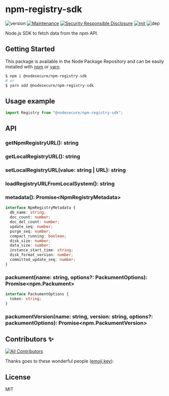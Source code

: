# npm-registry-sdk
![version](https://img.shields.io/badge/dynamic/json.svg?url=https://raw.githubusercontent.com/NodeSecure/npm-registry-sdk/master/package.json&query=$.version&label=Version)
[![Maintenance](https://img.shields.io/badge/Maintained%3F-yes-green.svg)](https://github.com/NodeSecure/npm-registry-sdk/commit-activity)
[![Security Responsible Disclosure](https://img.shields.io/badge/Security-Responsible%20Disclosure-yellow.svg)](https://github.com/nodejs/security-wg/blob/master/processes/responsible_disclosure_template.md
)
[![mit](https://img.shields.io/github/license/Naereen/StrapDown.js.svg)](https://github.com/NodeSecure/npm-registry-sdk/blob/master/LICENSE)
![dep](https://img.shields.io/david/NodeSecure/npm-registry-sdk)

Node.js SDK to fetch data from the npm API.

## Getting Started

This package is available in the Node Package Repository and can be easily installed with [npm](https://docs.npmjs.com/getting-started/what-is-npm) or [yarn](https://yarnpkg.com).

```bash
$ npm i @nodesecure/npm-registry-sdk
# or
$ yarn add @nodesecure/npm-registry-sdk
```

## Usage example

```ts
import Registry from "@nodesecure/npm-registry-sdk";
```
## API

### getNpmRegistryURL(): string
### getLocalRegistryURL(): string
### setLocalRegistryURL(value: string | URL): string
### loadRegistryURLFromLocalSystem(): string
### metadata(): Promise\<NpmRegistryMetadata> 

```ts
interface NpmRegistryMetadata {
  db_name: string;
  doc_count: number;
  doc_del_count: number;
  update_seq: number;
  purge_seq: number;
  compact_running: boolean;
  disk_size: number;
  data_size: number;
  instance_start_time: string;
  disk_format_version: number;
  committed_update_seq: number;
}
```

### packument(name: string, options?: PackumentOptions): Promise\<npm.Packument>

```ts
interface PackumentOptions {
  token: string;
}
```

### packumentVersion(name: string, version: string, options?: packumentOptions): Promise\<npm.PackumentVersion>


## Contributors ✨

<!-- ALL-CONTRIBUTORS-BADGE:START - Do not remove or modify this section -->
[![All Contributors](https://img.shields.io/badge/all_contributors-4-orange.svg?style=flat-square)](#contributors-)
<!-- ALL-CONTRIBUTORS-BADGE:END -->

Thanks goes to these wonderful people ([emoji key](https://allcontributors.org/docs/en/emoji-key)):

<!-- ALL-CONTRIBUTORS-LIST:START - Do not remove or modify this section -->
<!-- prettier-ignore-start -->
<!-- markdownlint-disable -->


<!-- markdownlint-enable -->
<!-- prettier-ignore-end -->
<!-- ALL-CONTRIBUTORS-LIST:END -->

## License
MIT
